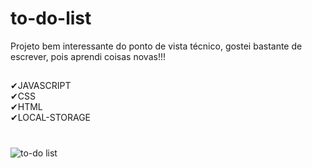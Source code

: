 # to-do-list
Projeto bem interessante do ponto de vista técnico, gostei bastante de escrever, pois aprendi coisas novas!!!<br>
##
✔JAVASCRIPT <br> 
✔CSS <br>
✔HTML <br>
✔LOCAL-STORAGE <br>
#
![to-do list](https://user-images.githubusercontent.com/88805398/156835980-6b042a65-ca2e-448f-a41a-e0d5a55cdd40.gif)
